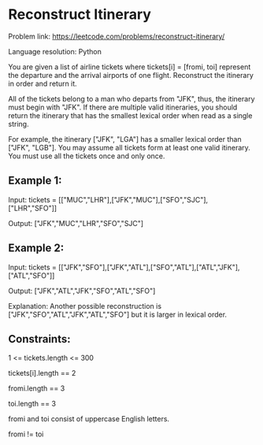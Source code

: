 # Reconstruct Itinerary

Problem link: https://leetcode.com/problems/reconstruct-itinerary/

Language resolution: Python

You are given a list of airline tickets where tickets[i] = [fromi, toi] represent the departure and the arrival airports of one flight. Reconstruct the itinerary in order and return it.

All of the tickets belong to a man who departs from "JFK", thus, the itinerary must begin with "JFK". If there are multiple valid itineraries, you should return the itinerary that has the smallest lexical order when read as a single string.

For example, the itinerary ["JFK", "LGA"] has a smaller lexical order than ["JFK", "LGB"].
You may assume all tickets form at least one valid itinerary. You must use all the tickets once and only once.

 

## Example 1:


Input: tickets = [["MUC","LHR"],["JFK","MUC"],["SFO","SJC"],["LHR","SFO"]]

Output: ["JFK","MUC","LHR","SFO","SJC"]

## Example 2:


Input: tickets = [["JFK","SFO"],["JFK","ATL"],["SFO","ATL"],["ATL","JFK"],["ATL","SFO"]]

Output: ["JFK","ATL","JFK","SFO","ATL","SFO"]

Explanation: Another possible reconstruction is ["JFK","SFO","ATL","JFK","ATL","SFO"] but it is larger in lexical order.
 

## Constraints:

1 <= tickets.length <= 300

tickets[i].length == 2

fromi.length == 3

toi.length == 3

fromi and toi consist of uppercase English letters.

fromi != toi
